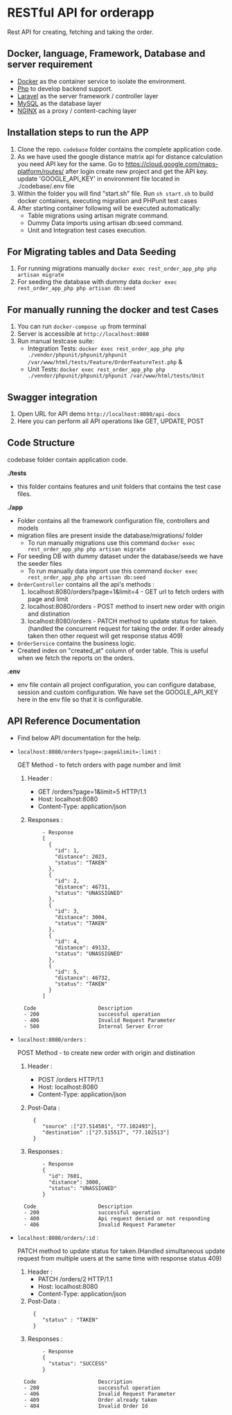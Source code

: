 #  RESTful API for orderapp
Rest API for creating, fetching and taking the order.

## Docker, language, Framework, Database and server requirement

- [Docker](https://www.docker.com/) as the container service to isolate the environment.
- [Php](https://php.net/) to develop backend support.
- [Laravel](https://laravel.com) as the server framework / controller layer
- [MySQL](https://mysql.com/) as the database layer
- [NGINX](https://docs.nginx.com/nginx/admin-guide/content-cache/content-caching/) as a proxy / content-caching layer

## Installation steps to run the APP

1.  Clone the repo. `codebase` folder contains the complete application code.
2.  As we have used the google distance matrix api for distance calculation you need API key for the same. 
    Go to https://cloud.google.com/maps-platform/routes/ after login create new project and get the API key. 
    update 'GOOGLE_API_KEY' in environment file located in ./codebase/.env file
3.  Within the folder you will find "start.sh" file. Run `sh start.sh` to build docker containers, executing migration and PHPunit test cases
4.  After starting container following will be executed automatically:
	- Table migrations using artisan migrate command.
	- Dummy Data imports using artisan db:seed command.
	- Unit and Integration test cases execution.

## For Migrating tables and Data Seeding

1. For running migrations manually `docker exec rest_order_app_php php artisan migrate`
2. For seeding the database with dummy data `docker exec rest_order_app_php php artisan db:seed`

## For manually running the docker and test Cases

1. You can run `docker-compose up` from terminal
2. Server is accessible at `http://localhost:8080`
3. Run manual testcase suite:
	- Integration Tests: `docker exec rest_order_app_php php ./vendor/phpunit/phpunit/phpunit /var/www/html/tests/Feature/OrderFeatureTest.php` &
	- Unit Tests: `docker exec rest_order_app_php php ./vendor/phpunit/phpunit/phpunit /var/www/html/tests/Unit`

## Swagger integration

1. Open URL for API demo `http://localhost:8080/api-docs`
2. Here you can perform all API operations like GET, UPDATE, POST

## Code Structure
codebase folder contain application code.

**./tests**

- this folder contains features and unit folders that contains the test case files.

**./app**

- Folder contains all the framework configuration file, controllers and models
- migration files are present inside the database/migrations/ folder
	- To run manually migrations use this command `docker exec rest_order_app_php php artisan migrate`
- For seeding DB with dummy dataset under the database/seeds we have the seeder files 
	- To run manually data import use this command `docker exec rest_order_app_php php artisan db:seed`
- `OrderController` contains all the api's methods :
    1. localhost:8080/orders?page=1&limit=4 - GET url to fetch orders with page and limit
    2. localhost:8080/orders - POST method to insert new order with origin and distination
    3. localhost:8080/orders - PATCH method to update status for taken.(handled the concurrent request for taking the order. If order already taken then other request will get response status 409)
- `OrderService` contains the business logic.    
- Created index on "created_at" column of order table. This is useful when we fetch the reports on the orders.


**.env**

- env file contain all project configuration, you can configure database, session and custom configuration. We have set the GOOGLE_API_KEY here in the env file so that it is configurable.


## API Reference Documentation
-  Find below API documentation for the help.
- `localhost:8080/orders?page=:page&limit=:limit` :

    GET Method - to fetch orders with page number and limit
    1. Header :
        - GET /orders?page=1&limit=5 HTTP/1.1
        - Host: localhost:8080
        - Content-Type: application/json

    2. Responses :

    ```
            - Response
            [
              {
                "id": 1,
                "distance": 2023,
                "status": "TAKEN"
              },
              {
                "id": 2,
                "distance": 46731,
                "status": "UNASSIGNED"
              },
              {
                "id": 3,
                "distance": 3004,
                "status": "TAKEN"
              },
              {
                "id": 4,
                "distance": 49132,
                "status": "UNASSIGNED"
              },
              {
                "id": 5,
                "distance": 46732,
                "status": "TAKEN"
              }
            ]
    ```

        Code                    Description
        - 200                   successful operation
        - 406                   Invalid Request Parameter
        - 500                   Internal Server Error

- `localhost:8080/orders` :

    POST Method - to create new order with origin and distination
    1. Header :
        - POST /orders HTTP/1.1
        - Host: localhost:8080
        - Content-Type: application/json

    2. Post-Data :
    ```
         {
            "source" :["27.514501", "77.102493"],
            "destination" :["27.515517", "77.102513"]
         }
    ```

    3. Responses :
    ```
            - Response
            {
              "id": 7601,
              "distance": 3000,
              "status": "UNASSIGNED"
            }
    ```

        Code                    Description
        - 200                   successful operation
        - 400                   Api request denied or not responding
        - 406                   Invalid Request Parameter

- `localhost:8080/orders/:id` :

    PATCH method to update status for taken.(Handled simultaneous update request from multiple users at the same time with response status 409)
    1. Header :
        - PATCH /orders/2 HTTP/1.1
        - Host: localhost:8080
        - Content-Type: application/json
    2. Post-Data :
    ```
         {
            "status" : "TAKEN"
         }
    ```

    3. Responses :
    ```
            - Response
            {
              "status": "SUCCESS"
            }
    ```

        Code                    Description
        - 200                   successful operation
        - 406                   Invalid Request Parameter
        - 409                   Order already taken
        - 404                   Invalid Order Id
